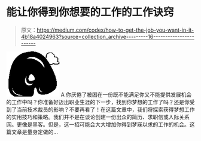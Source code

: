 # 能让你得到你想要的工作的工作诀窍

> 原文：<https://medium.com/codex/how-to-get-the-job-you-want-in-it-4b18a4024963?source=collection_archive---------16----------------------->

![A](img/e335c4dacc10fa5bf9454d1eacca89b2.png)  A 你厌倦了被困在一份既不能满足你又不能提供发展机会的工作中吗？你准备好迈出职业生涯的下一步，找到你梦想的工作了吗？还是你受到了当前技术裁员的影响？不要再看了！在这篇文章中，我们将探索获得梦想工作的实用技巧和策略。我们并不是在谈论创建一份出众的简历、求职信或人际关系网。更像是黑客。但是，这一招可能会大大增加你得到梦寐以求的工作的机会。这篇文章是量身定做的…